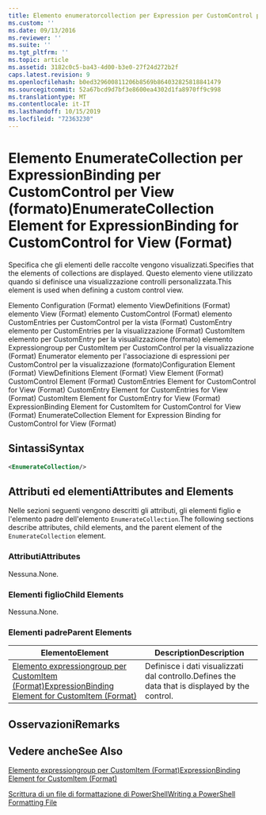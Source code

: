 ```yaml
---
title: Elemento enumeratorcollection per Expression per CustomControl per View (Format) | Microsoft Docs
ms.custom: ''
ms.date: 09/13/2016
ms.reviewer: ''
ms.suite: ''
ms.tgt_pltfrm: ''
ms.topic: article
ms.assetid: 3182c0c5-ba43-4d00-b3e0-27f24d272b2f
caps.latest.revision: 9
ms.openlocfilehash: b0ed329600811206b8569b864032825818841479
ms.sourcegitcommit: 52a67bcd9d7bf3e8600ea4302d1fa8970ff9c998
ms.translationtype: MT
ms.contentlocale: it-IT
ms.lasthandoff: 10/15/2019
ms.locfileid: "72363230"
---
```

# <a name="enumeratecollection-element-for-expressionbinding-for-customcontrol-for-view-format"></a><span data-ttu-id="0ca05-102">Elemento EnumerateCollection per ExpressionBinding per CustomControl per View (formato)</span><span class="sxs-lookup"><span data-stu-id="0ca05-102">EnumerateCollection Element for ExpressionBinding for CustomControl for View (Format)</span></span>

<span data-ttu-id="0ca05-103">Specifica che gli elementi delle raccolte vengono visualizzati.</span><span class="sxs-lookup"><span data-stu-id="0ca05-103">Specifies that the elements of collections are displayed.</span></span> <span data-ttu-id="0ca05-104">Questo elemento viene utilizzato quando si definisce una visualizzazione controlli personalizzata.</span><span class="sxs-lookup"><span data-stu-id="0ca05-104">This element is used when defining a custom control view.</span></span>

<span data-ttu-id="0ca05-105">Elemento Configuration (Format) elemento ViewDefinitions (Format) elemento View (Format) elemento CustomControl (Format) elemento CustomEntries per CustomControl per la vista (Format) CustomEntry elemento per CustomEntries per la visualizzazione (Format) CustomItem elemento per CustomEntry per la visualizzazione (formato) elemento Expressiongroup per CustomItem per CustomControl per la visualizzazione (Format) Enumerator elemento per l'associazione di espressioni per CustomControl per la visualizzazione (formato)</span><span class="sxs-lookup"><span data-stu-id="0ca05-105">Configuration Element (Format) ViewDefinitions Element (Format) View Element (Format) CustomControl Element (Format) CustomEntries Element for CustomControl for View (Format) CustomEntry Element for CustomEntries for View (Format) CustomItem Element for CustomEntry for View (Format) ExpressionBinding Element for CustomItem for CustomControl for View (Format) EnumerateCollection Element for Expression Binding for CustomControl for View (Format)</span></span>

## <a name="syntax"></a><span data-ttu-id="0ca05-106">Sintassi</span><span class="sxs-lookup"><span data-stu-id="0ca05-106">Syntax</span></span>

```xml
<EnumerateCollection/>
```

## <a name="attributes-and-elements"></a><span data-ttu-id="0ca05-107">Attributi ed elementi</span><span class="sxs-lookup"><span data-stu-id="0ca05-107">Attributes and Elements</span></span>

<span data-ttu-id="0ca05-108">Nelle sezioni seguenti vengono descritti gli attributi, gli elementi figlio e l'elemento padre dell'elemento `EnumerateCollection`.</span><span class="sxs-lookup"><span data-stu-id="0ca05-108">The following sections describe attributes, child elements, and the parent element of the `EnumerateCollection` element.</span></span>

### <a name="attributes"></a><span data-ttu-id="0ca05-109">Attributi</span><span class="sxs-lookup"><span data-stu-id="0ca05-109">Attributes</span></span>

<span data-ttu-id="0ca05-110">Nessuna.</span><span class="sxs-lookup"><span data-stu-id="0ca05-110">None.</span></span>

### <a name="child-elements"></a><span data-ttu-id="0ca05-111">Elementi figlio</span><span class="sxs-lookup"><span data-stu-id="0ca05-111">Child Elements</span></span>

<span data-ttu-id="0ca05-112">Nessuna.</span><span class="sxs-lookup"><span data-stu-id="0ca05-112">None.</span></span>

### <a name="parent-elements"></a><span data-ttu-id="0ca05-113">Elementi padre</span><span class="sxs-lookup"><span data-stu-id="0ca05-113">Parent Elements</span></span>

|<span data-ttu-id="0ca05-114">Elemento</span><span class="sxs-lookup"><span data-stu-id="0ca05-114">Element</span></span>|<span data-ttu-id="0ca05-115">Description</span><span class="sxs-lookup"><span data-stu-id="0ca05-115">Description</span></span>|
|-------------|-----------------|
|[<span data-ttu-id="0ca05-116">Elemento expressiongroup per CustomItem (Format)</span><span class="sxs-lookup"><span data-stu-id="0ca05-116">ExpressionBinding Element for CustomItem (Format)</span></span>](./expressionbinding-element-for-customitem-for-controls-for-configuration-format.md)|<span data-ttu-id="0ca05-117">Definisce i dati visualizzati dal controllo.</span><span class="sxs-lookup"><span data-stu-id="0ca05-117">Defines the data that is displayed by the control.</span></span>|

## <a name="remarks"></a><span data-ttu-id="0ca05-118">Osservazioni</span><span class="sxs-lookup"><span data-stu-id="0ca05-118">Remarks</span></span>

## <a name="see-also"></a><span data-ttu-id="0ca05-119">Vedere anche</span><span class="sxs-lookup"><span data-stu-id="0ca05-119">See Also</span></span>

[<span data-ttu-id="0ca05-120">Elemento expressiongroup per CustomItem (Format)</span><span class="sxs-lookup"><span data-stu-id="0ca05-120">ExpressionBinding Element for CustomItem (Format)</span></span>](./expressionbinding-element-for-customitem-for-controls-for-configuration-format.md)

[<span data-ttu-id="0ca05-121">Scrittura di un file di formattazione di PowerShell</span><span class="sxs-lookup"><span data-stu-id="0ca05-121">Writing a PowerShell Formatting File</span></span>](./writing-a-powershell-formatting-file.md)

